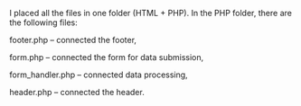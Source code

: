 I placed all the files in one folder (HTML + PHP). In the PHP folder, there are the following files:

footer.php – connected the footer,

form.php – connected the form for data submission,

form_handler.php – connected data processing,

header.php – connected the header.

